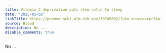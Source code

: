 ```yaml
---
title: Vitamin C deprivation puts stem cells to sleep
date: '2025-01-02'
linkTitle: https://pubmed.ncbi.nlm.nih.gov/39745692/?utm_source=curl&utm_medium=rss&utm_campaign=journals&utm_content=7603509&fc=None&ff=20250102170925&v=2.18.0.post9+e462414
source: Blood
description: No ...
disable_comments: true
---
```

No ...